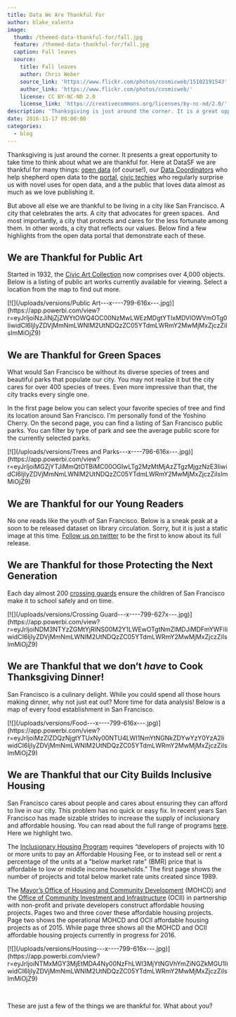 ```yaml
---
title: Data We Are Thankful For
author: blake_valenta
image:
  thumb: /themed-data-thankful-for/fall.jpg
  feature: /themed-data-thankful-for/fall.jpg
  caption: Fall leaves
  source:
    title: Fall leaves
    author: Chris Weber
    source_link: 'https://www.flickr.com/photos/cosmicweb/15102191543'
    author_link: 'https://www.flickr.com/photos/cosmicweb/'
    license: CC BY-NC-ND 2.0
    license_link: 'https://creativecommons.org/licenses/by-nc-nd/2.0/'
description: 'Thanksgiving is just around the corner. It is a great opportunity to take time to think about what we are thankful for. Here at DataSF we are thankful for many things: open data (of course!), our Data Coordinators...'
date: 2016-11-17 00:00:00
categories:
  - blog
---
```



Thanksgiving is just around the corner. It presents a great opportunity to take time to think about what we are thankful for. Here at DataSF we are thankful for many things: [open data](https://data.sfgov.org/) (of course!), our [Data Coordinators](https://datasf.org/coordinators/) who help shepherd open data to the [portal](https://data.sfgov.org/), [civic techies](http://codeforsanfrancisco.org/projects) who regularly surprise us with novel uses for open data, and a the public that loves data almost as much as we love publishing it.

But above all else we are thankful to be living in a city like San Francisco. A city that celebrates the arts. A city that advocates for green spaces.&nbsp; And most importantly, a city that protects and cares for the less fortunate among them. In other words, a city that reflects our values. Below find a few highlights from the open data portal that demonstrate each of these.

## We are Thankful for Public Art

Started in 1932, the [Civic Art Collection](http://www.sfartscommission.org/pubartcollection/about-public-art-and-civic-art-collection/program-information/) now comprises over 4,000 objects. Below is a listing of public art works currently available for viewing. Select a location from the map to find out more.

<div class="img-responsive">
[![](/uploads/versions/Public Art---x----799-616x---.jpg)](https://app.powerbi.com/view?r=eyJrIjoiNzJiNjZjZWYtOWQ4OC00NzMwLWEzMDgtYTIxMDVlOWVmOTg0IiwidCI6IjIyZDVjMmNmLWNlM2UtNDQzZC05YTdmLWRmY2MwMjMxZjczZiIsImMiOjZ9)
</div>

## We are Thankful for Green Spaces

What would San Francisco be without its diverse species of trees and beautiful parks that populate our city. You may not realize it but the city cares for over 400 species of trees. Even more impressive than that, the city tracks every single one.

In the first page below you can select your favorite species of tree and find its location around San Francisco. I’m personally fond of the Yoshino Cherry. On the second page, you can find a listing of San Francisco public parks. You can filter by type of park and see the average public score for the currently selected parks.

<div class="img-responsive">
[![](/uploads/versions/Trees and Parks---x----796-616x---.jpg)](https://app.powerbi.com/view?r=eyJrIjoiMGZjYTJiMmQtOTBiMC00OGIwLTg2MzMtMjAzZTgzMjgzNzE3IiwidCI6IjIyZDVjMmNmLWNlM2UtNDQzZC05YTdmLWRmY2MwMjMxZjczZiIsImMiOjZ9)
</div>

## We are Thankful for our Young Readers

No one reads like the youth of San Francisco. Below is a sneak peak at a soon to be released dataset on library circulation. Sorry, but it is just a static image at this time. [Follow us on twitter](https://twitter.com/DataSF) to be the first to know about its full release.


## We are Thankful for those Protecting the Next Generation

Each day almost 200 [crossing guards](https://www.sfmta.com/services/streets-sidewalks/request-crossing-guard) ensure the children of San Francisco make it to school safely and on time.

<div class="img-responsive">[![](/uploads/versions/Crossing Guard---x----799-627x---.jpg)](https://app.powerbi.com/view?r=eyJrIjoiNDM3NTYzZGMtYjRlNS00M2Y1LWEwOTgtNmZlMDJiMDFmYWFiIiwidCI6IjIyZDVjMmNmLWNlM2UtNDQzZC05YTdmLWRmY2MwMjMxZjczZiIsImMiOjZ9)</div>

## We are Thankful that we don’t *have* to Cook Thanksgiving Dinner!

San Francisco is a culinary delight. While you could spend all those hours making dinner, why not just eat out? More time for data analysis! Below is a map of every food establishment in San Francisco.

<div class="img-responsive">[![](/uploads/versions/Food---x----799-616x---.jpg)](https://app.powerbi.com/view?r=eyJrIjoiMzZlZDQzNjgtYTUxNy00NTU4LWI1NmYtNGNkZDYwYzY0YzA2IiwidCI6IjIyZDVjMmNmLWNlM2UtNDQzZC05YTdmLWRmY2MwMjMxZjczZiIsImMiOjZ9)</div>

## We are Thankful that our City Builds Inclusive Housing

San Francisco cares about people and cares about ensuring they can afford to live in our city. This problem has no quick or easy fix. In recent years San Francisco has made sizable strides to increase the supply of inclusionary and affordable housing. You can read about the full range of programs [here](http://sfmohcd.org/). Here we highlight two.

The [Inclusionary Housing Program](http://sfmohcd.org/inclusionary-housing-program) requires “developers of projects with 10 or more units to pay an Affordable Housing Fee, or to instead sell or rent a percentage of the units at a "below market rate" (BMR) price that is affordable to low or middle income households.” The first page shows the number of projects and total below market rate units created since 1989.

The [Mayor’s Office of Housing and Community Development](http://sfmohcd.org/) (MOHCD) and the [Office of Community Investment and Infrastructure](http://sfocii.org/) (OCII) in partnership with non-profit and private developers construct affordable housing projects. Pages two and three cover these affordable housing projects. Page two shows the operational MOHCD and OCII affordable housing projects as of 2015. While page three shows all the MOHCD and OCII affordable housing projects currently in progress for 2016.

<div class="img-responsive">[![](/uploads/versions/Housing---x----799-616x---.jpg)](https://app.powerbi.com/view?r=eyJrIjoiNTMxMGY3MjEtMDA4Ny00NzFhLWI3MjYtNGVhYmZiNGZkMGU1IiwidCI6IjIyZDVjMmNmLWNlM2UtNDQzZC05YTdmLWRmY2MwMjMxZjczZiIsImMiOjZ9)</div>

&nbsp;

These are just a few of the things we are thankful for. What about you?